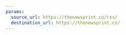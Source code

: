 ```yaml
---
params:
  source_url: https://thenewsprint.co/rss/
  destination_url: https://thenewsprint.co/
---
```

